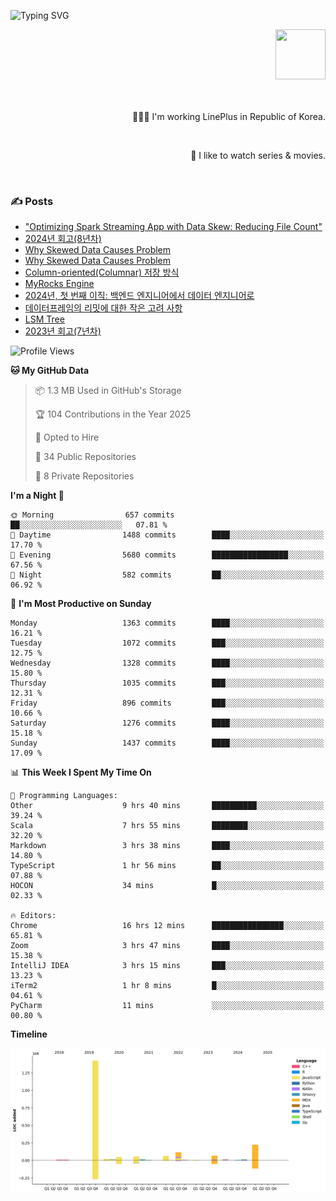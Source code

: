![Typing SVG](https://readme-typing-svg.herokuapp.com/?lines=Hello,+I'm+Changkwon+😎&height=150&width=1024&size=40&color=458588&background=282828&center=true&vCenter=true&multiline=false&duration=2000&pause=0)

<div align=right>
  <a href="https://github.com/devxb/gitanimals">
    <img
      src="https://render.gitanimals.org/lines/spearkkk?pet-id=624227435622945015"
      width="80"
      height="80"
    />
  </a>
  <br/>
  <br/>  
  <br/>
  
  👨🏼‍💻 I'm working LinePlus in Republic of Korea.
  
  <br/>
  
  🍿 I like to watch series & movies.
  
  <br/>

</div>
  
<div align=left>
  
  <div>
    
  ### ✍️ Posts
    
  </div>
  
  <!-- BLOGPOSTS:START -->
- ["Optimizing Spark Streaming App with Data Skew: Reducing File Count"](https://spearkkk.dev/kr/blog/optimizing-spark-streaming-app-with-data-skew-reducing-file-count)
- [2024년 회고(8년차)](https://spearkkk.dev/kr/blog/8th-year-retrospect)
- [Why Skewed Data Causes Problem](https://spearkkk.dev/kr/blog/why-skewed-data-causes-problem)
- [Why Skewed Data Causes Problem](https://spearkkk.dev/en/blog/why-skewed-data-causes-problem)
- [Column-oriented(Columnar) 저장 방식](https://spearkkk.dev/kr/blog/column-oriented)
- [MyRocks Engine](https://spearkkk.dev/kr/blog/my-rocks_engine)
- [2024년, 첫 번째 이직: 백엔드 엔지니어에서 데이터 엔지니어로](https://spearkkk.dev/kr/blog/2024-first-changing-company-from-backend-to-data-engineer)
- [데이터프레임의 리밋에 대한 작은 고려 사항](https://spearkkk.dev/kr/blog/dataframe-limit)
- [LSM Tree](https://spearkkk.dev/kr/blog/lsm-tree)
- [2023년 회고(7년차)](https://spearkkk.dev/kr/blog/7th-year-retrospect)
<!-- BLOGPOSTS:END -->

  
<!--START_SECTION:waka-->
![Profile Views](http://img.shields.io/badge/Profile%20Views-11-blue)

**🐱 My GitHub Data** 

> 📦 1.3 MB Used in GitHub's Storage 
 > 
> 🏆 104 Contributions in the Year 2025
 > 
> 💼 Opted to Hire
 > 
> 📜 34 Public Repositories 
 > 
> 🔑 8 Private Repositories 
 > 
**I'm a Night 🦉** 

```text
🌞 Morning                657 commits         ██░░░░░░░░░░░░░░░░░░░░░░░   07.81 % 
🌆 Daytime                1488 commits        ████░░░░░░░░░░░░░░░░░░░░░   17.70 % 
🌃 Evening                5680 commits        █████████████████░░░░░░░░   67.56 % 
🌙 Night                  582 commits         ██░░░░░░░░░░░░░░░░░░░░░░░   06.92 % 
```
📅 **I'm Most Productive on Sunday** 

```text
Monday                   1363 commits        ████░░░░░░░░░░░░░░░░░░░░░   16.21 % 
Tuesday                  1072 commits        ███░░░░░░░░░░░░░░░░░░░░░░   12.75 % 
Wednesday                1328 commits        ████░░░░░░░░░░░░░░░░░░░░░   15.80 % 
Thursday                 1035 commits        ███░░░░░░░░░░░░░░░░░░░░░░   12.31 % 
Friday                   896 commits         ███░░░░░░░░░░░░░░░░░░░░░░   10.66 % 
Saturday                 1276 commits        ████░░░░░░░░░░░░░░░░░░░░░   15.18 % 
Sunday                   1437 commits        ████░░░░░░░░░░░░░░░░░░░░░   17.09 % 
```


📊 **This Week I Spent My Time On** 

```text
💬 Programming Languages: 
Other                    9 hrs 40 mins       ██████████░░░░░░░░░░░░░░░   39.24 % 
Scala                    7 hrs 55 mins       ████████░░░░░░░░░░░░░░░░░   32.20 % 
Markdown                 3 hrs 38 mins       ████░░░░░░░░░░░░░░░░░░░░░   14.80 % 
TypeScript               1 hr 56 mins        ██░░░░░░░░░░░░░░░░░░░░░░░   07.88 % 
HOCON                    34 mins             █░░░░░░░░░░░░░░░░░░░░░░░░   02.33 % 

🔥 Editors: 
Chrome                   16 hrs 12 mins      ████████████████░░░░░░░░░   65.81 % 
Zoom                     3 hrs 47 mins       ████░░░░░░░░░░░░░░░░░░░░░   15.38 % 
IntelliJ IDEA            3 hrs 15 mins       ███░░░░░░░░░░░░░░░░░░░░░░   13.23 % 
iTerm2                   1 hr 8 mins         █░░░░░░░░░░░░░░░░░░░░░░░░   04.61 % 
PyCharm                  11 mins             ░░░░░░░░░░░░░░░░░░░░░░░░░   00.80 % 
```

**Timeline**

![Lines of Code chart](https://raw.githubusercontent.com/spearkkk/spearkkk/main/assets/bar_graph.png)


<!--END_SECTION:waka-->
</div>

